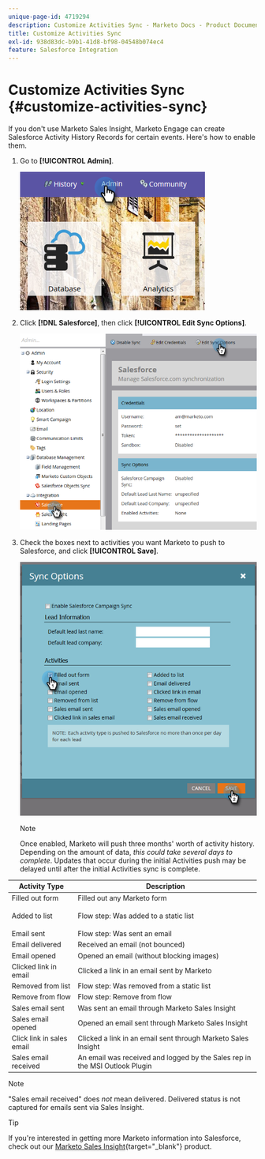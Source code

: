 ```yaml
---
unique-page-id: 4719294
description: Customize Activities Sync - Marketo Docs - Product Documentation
title: Customize Activities Sync
exl-id: 938d83dc-b9b1-41d8-bf98-04548b074ec4
feature: Salesforce Integration
---
```

# Customize Activities Sync {#customize-activities-sync}

If you don't use Marketo Sales Insight, Marketo Engage can create Salesforce Activity History Records for certain events. Here's how to enable them.

1. Go to **[!UICONTROL Admin]**.

   ![](assets/admin.png)

1. Click **[!DNL Salesforce]**, then click **[!UICONTROL Edit Sync Options]**.

   ![](assets/two-1.png)

1. Check the boxes next to activities you want Marketo to push to Salesforce, and click **[!UICONTROL Save]**.

   ![](assets/three-1.png)

   >[!NOTE]
   >
   >Once enabled, Marketo will push three months' worth of activity history. Depending on the amount of data, _this could take several days to complete_. Updates that occur during the initial Activities push may be delayed until after the initial Activities sync is complete.

<table> 
 <colgroup> 
  <col> 
  <col> 
 </colgroup> 
 <thead> 
  <tr> 
   <th>Activity Type</th> 
   <th>Description</th> 
  </tr> 
 </thead> 
 <tbody> 
  <tr> 
   <td>Filled out form</td> 
   <td>Filled out any Marketo form</td> 
  </tr> 
  <tr> 
   <td>Added to list</td> 
   <td><p>Flow step: Was added to a static list</p></td> 
  </tr> 
  <tr> 
   <td>Email sent</td> 
   <td>Flow step: Was sent an email</td> 
  </tr> 
  <tr> 
   <td>Email delivered</td> 
   <td>Received an email (not bounced)</td> 
  </tr> 
  <tr> 
   <td>Email opened</td> 
   <td>Opened an email (without blocking images)</td> 
  </tr> 
  <tr> 
   <td>Clicked link in email</td> 
   <td>Clicked a link in an email sent by Marketo</td> 
  </tr> 
  <tr> 
   <td>Removed from list</td> 
   <td>Flow step: Was removed from a static list</td> 
  </tr> 
  <tr> 
   <td>Remove from flow</td> 
   <td>Flow step: Remove from flow</td> 
  </tr> 
  <tr> 
   <td>Sales email sent</td> 
   <td>Was sent an email through Marketo Sales Insight</td> 
  </tr> 
  <tr> 
   <td>Sales email opened</td> 
   <td>Opened an email sent through Marketo Sales Insight</td> 
  </tr> 
  <tr> 
   <td>Click link in sales email</td> 
   <td>Clicked a link in an email sent through Marketo Sales Insight</td> 
  </tr> 
  <tr> 
   <td>Sales email received</td> 
   <td>An email was received and logged by the Sales rep in the MSI Outlook Plugin</td> 
  </tr> 
 </tbody> 
</table>

   >[!NOTE]
   >
   >"Sales email received" does _not_ mean delivered. Delivered status is not captured for emails sent via Sales Insight.

   >[!TIP]
   >
   >If you're interested in getting more Marketo information into Salesforce, check out our [Marketo Sales Insight](/help/marketo/product-docs/marketo-sales-insight/msi-for-salesforce/installation/install-marketo-sales-insight-package-in-salesforce-appexchange.md){target="_blank"} product.
